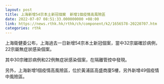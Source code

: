 ```yaml
---
layout: post
title: 上海新增54宗本土新冠個案　新增1個疫情高風險區
date: 2022-07-07 08:51:33.000000000 +08:00
link: https://news.rthk.hk/rthk/ch/component/k2/1656578-20220707.htm
categories: rthk
---
```


上海衛健委公布，上海過去一日新增54宗本土新冠個案，當中32宗屬確診病例，22宗屬無症狀感染個案。

其中30宗確診病例和22例無症狀感染個案，在隔離管控中發現。

另外，上海新增1個疫情高風險區，位於黃浦區高盛商廈5樓，另外新增49個疫情中風險區。
